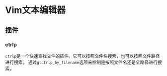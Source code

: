 <link rel="stylesheet" type="text/css" href="/auto-number.css">

# Vim文本编辑器

## 插件

### ctrlp

`ctrlp`是一个快速查找文件的插件。它可以按照文件名搜索，也可以按照文件路径进行搜索。
通过`g:ctrlp_by_filename`选项来控制是按照文件名还是全路径进行搜索。



